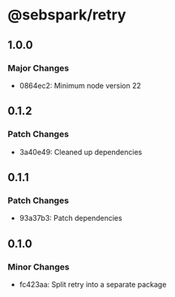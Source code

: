 # @sebspark/retry

## 1.0.0

### Major Changes

- 0864ec2: Minimum node version 22

## 0.1.2

### Patch Changes

- 3a40e49: Cleaned up dependencies

## 0.1.1

### Patch Changes

- 93a37b3: Patch dependencies

## 0.1.0

### Minor Changes

- fc423aa: Split retry into a separate package
